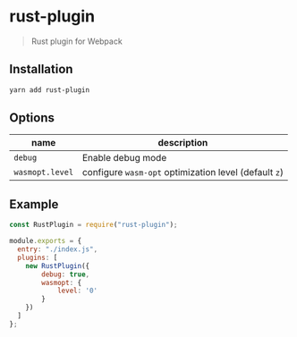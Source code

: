 # rust-plugin

> Rust plugin for Webpack

## Installation

```sh
yarn add rust-plugin
```

## Options

| name   | description |
|--------|-------------|
| `debug` | Enable debug mode |
| `wasmopt.level` | configure `wasm-opt` optimization level (default `z`) |

## Example

```js
const RustPlugin = require("rust-plugin");

module.exports = {
  entry: "./index.js",
  plugins: [
    new RustPlugin({
        debug: true,
        wasmopt: {
            level: '0'
        }
    })
  ]
};

```

